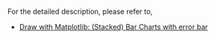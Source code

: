 For the detailed description, please refer to,

- [Draw with Matplotlib: (Stacked) Bar Charts with error bar]() 